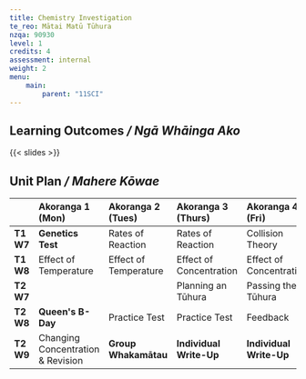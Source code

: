 ```yaml
---
title: Chemistry Investigation
te_reo: Mātai Matū Tūhura 
nzqa: 90930
level: 1
credits: 4
assessment: internal
weight: 2
menu:
    main:
        parent: "11SCI"
---
```


## Learning Outcomes _/ Ngā Whāinga Ako_ 

{{< slides >}}

## Unit Plan _/ Mahere Kōwae_ 

|           | Akoranga 1 (Mon)                  | Akoranga 2 (Tues)     | Akoranga 3 (Thurs)      | Akoranga 4 (Fri)        |
|:----------|:----------------------------------|:----------------------|:------------------------|:------------------------|
| __T1 W7__ | __Genetics Test__                 | Rates of Reaction     | Rates of Reaction       | Collision Theory        |
| __T1 W8__ | Effect of Temperature             | Effect of Temperature | Effect of Concentration | Effect of Concentration |
| __T2 W7__ |                                   |                       | Planning an Tūhura      | Passing the Tūhura      |
| __T2 W8__ | __Queen's B-Day__                 | Practice Test         | Practice Test           | Feedback                |
| __T2 W9__ | Changing Concentration & Revision | __Group Whakamātau__  | __Individual Write-Up__ | __Individual Write-Up__ |
